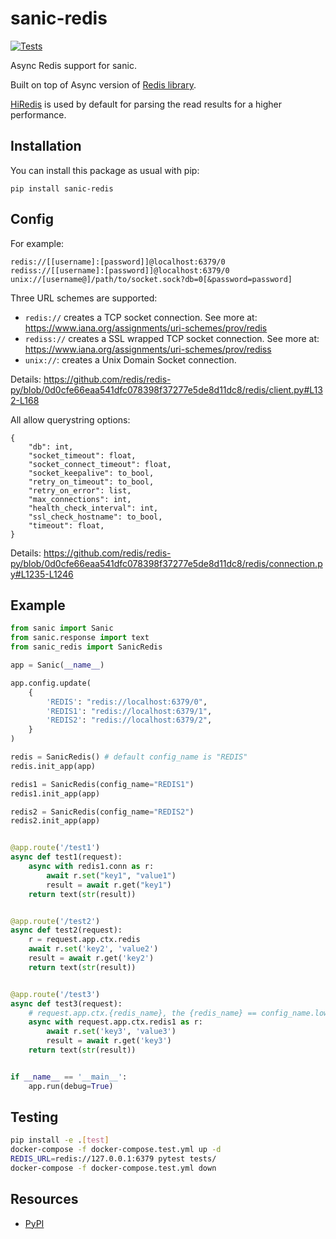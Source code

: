 sanic-redis
==============

[![Tests](https://github.com/strahe/sanic-redis/workflows/Tests/badge.svg)](https://github.com/strahe/sanic-redis/actions)

Async Redis support for sanic.

Built on top of Async version of [Redis library](https://redis-py.readthedocs.io/en/stable/examples/asyncio_examples.html).

[HiRedis](https://github.com/redis/hiredis-py) is used by default for parsing the read results for a higher performance.

Installation
------------

You can install this package as usual with pip:

    pip install sanic-redis

Config
-----------
For example:
```
redis://[[username]:[password]]@localhost:6379/0
rediss://[[username]:[password]]@localhost:6379/0
unix://[username@]/path/to/socket.sock?db=0[&password=password]
```

Three URL schemes are supported:
  - `redis://` creates a TCP socket connection. See more at:
    <https://www.iana.org/assignments/uri-schemes/prov/redis>
  - `rediss://` creates a SSL wrapped TCP socket connection. See more at:
    <https://www.iana.org/assignments/uri-schemes/prov/rediss>
  - ``unix://``: creates a Unix Domain Socket connection.

Details:
https://github.com/redis/redis-py/blob/0d0cfe66eaa541dfc078398f37277e5de8d11dc8/redis/client.py#L132-L168

All allow querystring options:
```
{
    "db": int,
    "socket_timeout": float,
    "socket_connect_timeout": float,
    "socket_keepalive": to_bool,
    "retry_on_timeout": to_bool,
    "retry_on_error": list,
    "max_connections": int,
    "health_check_interval": int,
    "ssl_check_hostname": to_bool,
    "timeout": float,
}
```
Details:
https://github.com/redis/redis-py/blob/0d0cfe66eaa541dfc078398f37277e5de8d11dc8/redis/connection.py#L1235-L1246

Example
------------

```python
from sanic import Sanic
from sanic.response import text
from sanic_redis import SanicRedis

app = Sanic(__name__)

app.config.update(
    {
        'REDIS': "redis://localhost:6379/0",
        'REDIS1': "redis://localhost:6379/1",
        'REDIS2': "redis://localhost:6379/2",
    }
)

redis = SanicRedis() # default config_name is "REDIS"
redis.init_app(app)

redis1 = SanicRedis(config_name="REDIS1")
redis1.init_app(app)

redis2 = SanicRedis(config_name="REDIS2")
redis2.init_app(app)


@app.route('/test1')
async def test1(request):
    async with redis1.conn as r:
        await r.set("key1", "value1")
        result = await r.get("key1")
    return text(str(result))


@app.route('/test2')
async def test2(request):
    r = request.app.ctx.redis
    await r.set('key2', 'value2')
    result = await r.get('key2')
    return text(str(result))


@app.route('/test3')
async def test3(request):
    # request.app.ctx.{redis_name}, the {redis_name} == config_name.lower()
    async with request.app.ctx.redis1 as r:
        await r.set('key3', 'value3')
        result = await r.get('key3')
    return text(str(result))


if __name__ == '__main__':
    app.run(debug=True)

```

Testing
-------

```bash
pip install -e .[test]
docker-compose -f docker-compose.test.yml up -d
REDIS_URL=redis://127.0.0.1:6379 pytest tests/
docker-compose -f docker-compose.test.yml down
```

Resources
---------

- [PyPI](https://pypi.python.org/pypi/sanic-redis)

